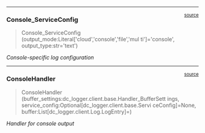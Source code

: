 

<!-- WARNING: THIS FILE WAS AUTOGENERATED! DO NOT EDIT! -->

------------------------------------------------------------------------

<a
href="https://github.com/jaewilson07/dc_logger/blob/main/dc_logger/logs/services/console.py#L19"
target="_blank" style="float:right; font-size:smaller">source</a>

### Console_ServiceConfig

>  Console_ServiceConfig
>                             (output_mode:Literal['cloud','console','file','mul
>                             ti']='console', output_type:str='text')

*Console-specific log configuration*

------------------------------------------------------------------------

<a
href="https://github.com/jaewilson07/dc_logger/blob/main/dc_logger/logs/services/console.py#L28"
target="_blank" style="float:right; font-size:smaller">source</a>

### ConsoleHandler

>  ConsoleHandler
>                      (buffer_settings:dc_logger.client.base.Handler_BufferSett
>                      ings, service_config:Optional[dc_logger.client.base.Servi
>                      ceConfig]=None,
>                      buffer:List[dc_logger.client.Log.LogEntry]=<factory>)

*Handler for console output*
